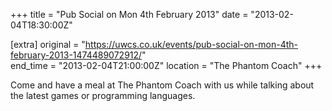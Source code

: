 +++
title = "Pub Social on Mon 4th February 2013"
date = "2013-02-04T18:30:00Z"

[extra]
original = "https://uwcs.co.uk/events/pub-social-on-mon-4th-february-2013-1474489072912/"    
end_time = "2013-02-04T21:00:00Z"
location = "The Phantom Coach"
+++

Come and have a meal at The Phantom Coach with us while talking about the latest games or programming languages.


